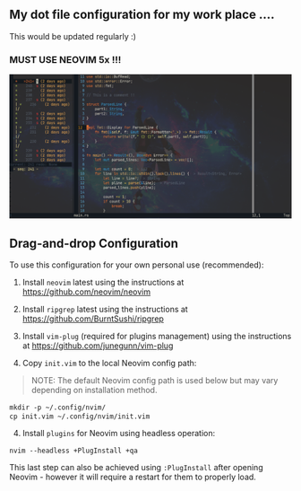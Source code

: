 ## My dot file configuration for my work place ....
This would be updated regularly :)

### MUST USE NEOVIM 5x !!!

![preview]

[preview]: https://github.com/greatMonster11/dot-file/blob/master/screen.png "TheGreatMonster11"

## Drag-and-drop Configuration

To use this configuration for your own personal use (recommended):

1. Install `neovim` latest using the instructions at https://github.com/neovim/neovim

3. Install `ripgrep` latest using the instructions at https://github.com/BurntSushi/ripgrep

4. Install `vim-plug` (required for plugins management) using the instructions at https://github.com/junegunn/vim-plug

5. Copy `init.vim` to the local Neovim config path:

> NOTE: The default Neovim config path is used below but may vary depending on installation method.

```
mkdir -p ~/.config/nvim/
cp init.vim ~/.config/nvim/init.vim
```

4. Install `plugins` for Neovim using headless operation:

```
nvim --headless +PlugInstall +qa
```

This last step can also be achieved using `:PlugInstall` after opening Neovim - however it will require a restart for them to properly load.
